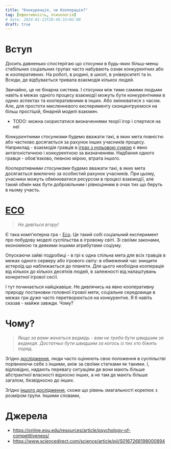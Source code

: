 ```yaml
---
title: "Конкуренція, чи Кооперація?"
tag: [ефективність, психологія]
# date: 2024-01-13T20:46:31+02:00
draft: true
---
```


# Вступ

Досить давненько спостерігаю що стосунки в будь-яких більш-менш стабільних соціальних групах часто набувають ознак конкурентних або ж кооперативних. На роботі, в родині, в школі, в університеті та ін. Всюди, де відбувається тривала взаємодія кількох людей.

Звичайно, це не бінарна система. І стосунки між тими самими людьми навіть в межах одного процесу взаємодії можуть бути конкурентними в одних аспектах та кооперативними в інших. Або змінюватися з часом. Але, для простоти мисленнєвого експерименту сконцентруємося на більш простішій, бінарній моделі взаємин.

- TODO: можна скористатися визначеннями теорії ігор і спертися на неї

_Конкурентними стосунками_ будемо вважати такі, в яких мета повністю або частково досягається за рахунок інших учасників процесу. Наприклад - взаємодія гравців в [іграх з нульовою сумою](https://uk.wikipedia.org/wiki/%D0%90%D0%BD%D1%82%D0%B0%D0%B3%D0%BE%D0%BD%D1%96%D1%81%D1%82%D0%B8%D1%87%D0%BD%D0%B0_%D0%B3%D1%80%D0%B0) є явно антагоністичною і конкурентною за визначенням. Надбання одного гравця - обов'язково, певною мірою, втрата іншого.

_Кооперативними стосунками_ будемо вважати такі, в яких мета досягається виключно за особистий рахунок учасників. При цьому, учасники можуть обмінюватися ресурсом в процесі взаємодії, але такий обмін має бути добровільним і рівноцінним в очах тих що беруть в ньому участь.

# [ECO](https://store.steampowered.com/app/382310/Eco/)

> _Не дивіться вгору!_

Є така комп'ютерна гра - [Eco](https://store.steampowered.com/app/382310/Eco/). Це такий собі соціальний експеримент про побудову моделі суспільства в ігровому світі. Зі своїми законами, економікою та деякими іншими атрибутами соціуму.

Опускаючи зайві подробиці - в грі є одна спільна мета для всіх гравців в межах одного серверу або ігрового світу: в обмежений час знищити астероїд що наближається до планети. Для цього необхідна кооперація від кількох до кількох десятків людей, в залежності від налаштувань конкретної ігрової сесії.

І тут починається найцікавіше. Не дивлячись на явно кооперативну природу постановки головної ігрової мети, соціальне середовище в межах гри дуже часто перетворюється на конкурентне. Я б навіть сказав - майже завжди. Чому?

# Чому?

> _Якщо за вами женеться ведмідь - вам не треба бути швидшим за ведмедя. Достатньо бути швидшим за когось із тих хто біжить поряд._

Згідно [дослідження](https://www.sciencedirect.com/science/article/abs/pii/S0167268198000894), люди часто оцінюють своє положення в суспільстві порівнюючи себе з іншими, аніж за своїми статками як такими. І, відповідно, надають перевагу ситуаціям де вони мають більше абстрактної власності відносно інших, а не там де мають більше загалом, безвідносно до інших.

Згідно [іншого дослідження](https://journals.sagepub.com/doi/abs/10.1111/j.1467-9280.2009.02385.x), схоже що рівень змагальності корелює з розміром групи. Іншими словами,

# Джерела

- https://online.eou.edu/resources/article/psychology-of-competitiveness/
- https://www.sciencedirect.com/science/article/pii/S0167268198000894
